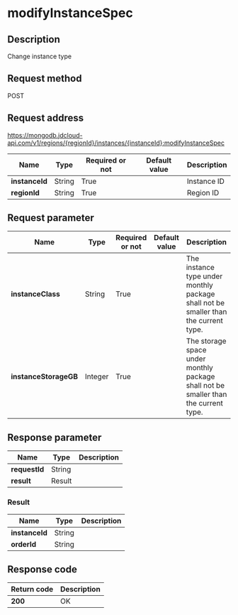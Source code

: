 # modifyInstanceSpec


## Description
Change instance type

## Request method
POST

## Request address
https://mongodb.jdcloud-api.com/v1/regions/{regionId}/instances/{instanceId}:modifyInstanceSpec

|Name|Type|Required or not|Default value|Description|
|---|---|---|---|---|
|**instanceId**|String|True| |Instance ID|
|**regionId**|String|True| |Region ID|

## Request parameter
|Name|Type|Required or not|Default value|Description|
|---|---|---|---|---|
|**instanceClass**|String|True| |The instance type under monthly package shall not be smaller than the current type.|
|**instanceStorageGB**|Integer|True| |The storage space under monthly package shall not be smaller than the current type.|


## Response parameter
|Name|Type|Description|
|---|---|---|
|**requestId**|String| |
|**result**|Result| |


### Result
|Name|Type|Description|
|---|---|---|
|**instanceId**|String| |
|**orderId**|String| |

## Response code
|Return code|Description|
|---|---|
|**200**|OK|
